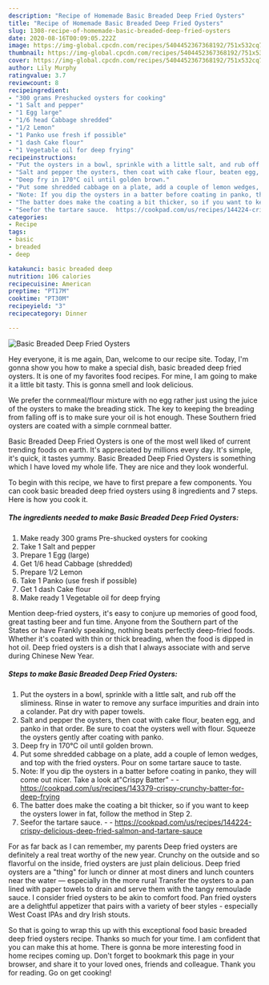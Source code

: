 ```yaml
---
description: "Recipe of Homemade Basic Breaded Deep Fried Oysters"
title: "Recipe of Homemade Basic Breaded Deep Fried Oysters"
slug: 1308-recipe-of-homemade-basic-breaded-deep-fried-oysters
date: 2020-08-16T00:09:05.222Z
image: https://img-global.cpcdn.com/recipes/5404452367368192/751x532cq70/basic-breaded-deep-fried-oysters-recipe-main-photo.jpg
thumbnail: https://img-global.cpcdn.com/recipes/5404452367368192/751x532cq70/basic-breaded-deep-fried-oysters-recipe-main-photo.jpg
cover: https://img-global.cpcdn.com/recipes/5404452367368192/751x532cq70/basic-breaded-deep-fried-oysters-recipe-main-photo.jpg
author: Lily Murphy
ratingvalue: 3.7
reviewcount: 8
recipeingredient:
- "300 grams Preshucked oysters for cooking"
- "1 Salt and pepper"
- "1 Egg large"
- "1/6 head Cabbage shredded"
- "1/2 Lemon"
- "1 Panko use fresh if possible"
- "1 dash Cake flour"
- "1 Vegetable oil for deep frying"
recipeinstructions:
- "Put the oysters in a bowl, sprinkle with a little salt, and rub off the sliminess. Rinse in water to remove any surface impurities and drain into a colander. Pat dry with paper towels."
- "Salt and pepper the oysters, then coat with cake flour, beaten egg, and panko in that order.  Be sure to coat the oysters well with flour. Squeeze the oysters gently after coating with panko."
- "Deep fry in 170°C oil until golden brown."
- "Put some shredded cabbage on a plate, add a couple of lemon wedges, and top with the fried oysters. Pour on some tartare sauce to taste."
- "Note: If you dip the oysters in a batter before coating in panko, they will come out nicer. Take a look at&#34;Crispy Batter&#34;  https://cookpad.com/us/recipes/143379-crispy-crunchy-batter-for-deep-frying"
- "The batter does make the coating a bit thicker, so if you want to keep the oysters lower in fat, follow the method in Step 2."
- "Seefor the tartare sauce.  https://cookpad.com/us/recipes/144224-crispy-delicious-deep-fried-salmon-and-tartare-sauce"
categories:
- Recipe
tags:
- basic
- breaded
- deep

katakunci: basic breaded deep 
nutrition: 106 calories
recipecuisine: American
preptime: "PT17M"
cooktime: "PT30M"
recipeyield: "3"
recipecategory: Dinner

---
```



![Basic Breaded Deep Fried Oysters](https://img-global.cpcdn.com/recipes/5404452367368192/751x532cq70/basic-breaded-deep-fried-oysters-recipe-main-photo.jpg)

Hey everyone, it is me again, Dan, welcome to our recipe site. Today, I'm gonna show you how to make a special dish, basic breaded deep fried oysters. It is one of my favorites food recipes. For mine, I am going to make it a little bit tasty. This is gonna smell and look delicious.

We prefer the cornmeal/flour mixture with no egg rather just using the juice of the oysters to make the breading stick. The key to keeping the breading from falling off is to make sure your oil is hot enough. These Southern fried oysters are coated with a simple cornmeal batter.

Basic Breaded Deep Fried Oysters is one of the most well liked of current trending foods on earth. It's appreciated by millions every day. It's simple, it's quick, it tastes yummy. Basic Breaded Deep Fried Oysters is something which I have loved my whole life. They are nice and they look wonderful.


To begin with this recipe, we have to first prepare a few components. You can cook basic breaded deep fried oysters using 8 ingredients and 7 steps. Here is how you cook it.

<!--inarticleads1-->

##### The ingredients needed to make Basic Breaded Deep Fried Oysters:

1. Make ready 300 grams Pre-shucked oysters for cooking
1. Take 1 Salt and pepper
1. Prepare 1 Egg (large)
1. Get 1/6 head Cabbage (shredded)
1. Prepare 1/2 Lemon
1. Take 1 Panko (use fresh if possible)
1. Get 1 dash Cake flour
1. Make ready 1 Vegetable oil for deep frying


Mention deep-fried oysters, it&#39;s easy to conjure up memories of good food, great tasting beer and fun time. Anyone from the Southern part of the States or have Frankly speaking, nothing beats perfectly deep-fried foods. Whether it&#39;s coated with thin or thick breading, when the food is dipped in hot oil. Deep fried oysters is a dish that I always associate with and serve during Chinese New Year. 

<!--inarticleads2-->

##### Steps to make Basic Breaded Deep Fried Oysters:

1. Put the oysters in a bowl, sprinkle with a little salt, and rub off the sliminess. Rinse in water to remove any surface impurities and drain into a colander. Pat dry with paper towels.
1. Salt and pepper the oysters, then coat with cake flour, beaten egg, and panko in that order.  Be sure to coat the oysters well with flour. Squeeze the oysters gently after coating with panko.
1. Deep fry in 170°C oil until golden brown.
1. Put some shredded cabbage on a plate, add a couple of lemon wedges, and top with the fried oysters. Pour on some tartare sauce to taste.
1. Note: If you dip the oysters in a batter before coating in panko, they will come out nicer. Take a look at&#34;Crispy Batter&#34; -  - https://cookpad.com/us/recipes/143379-crispy-crunchy-batter-for-deep-frying
1. The batter does make the coating a bit thicker, so if you want to keep the oysters lower in fat, follow the method in Step 2.
1. Seefor the tartare sauce. -  - https://cookpad.com/us/recipes/144224-crispy-delicious-deep-fried-salmon-and-tartare-sauce


For as far back as I can remember, my parents Deep fried oysters are definitely a real treat worthy of the new year. Crunchy on the outside and so flavorful on the inside, fried oysters are just plain delicious. Deep fried oysters are a &#34;thing&#34; for lunch or dinner at most diners and lunch counters near the water — especially in the more rural Transfer the oysters to a pan lined with paper towels to drain and serve them with the tangy remoulade sauce. I consider fried oysters to be akin to comfort food. Pan fried oysters are a delightful appetizer that pairs with a variety of beer styles - especially West Coast IPAs and dry Irish stouts. 

So that is going to wrap this up with this exceptional food basic breaded deep fried oysters recipe. Thanks so much for your time. I am confident that you can make this at home. There is gonna be more interesting food in home recipes coming up. Don't forget to bookmark this page in your browser, and share it to your loved ones, friends and colleague. Thank you for reading. Go on get cooking!
